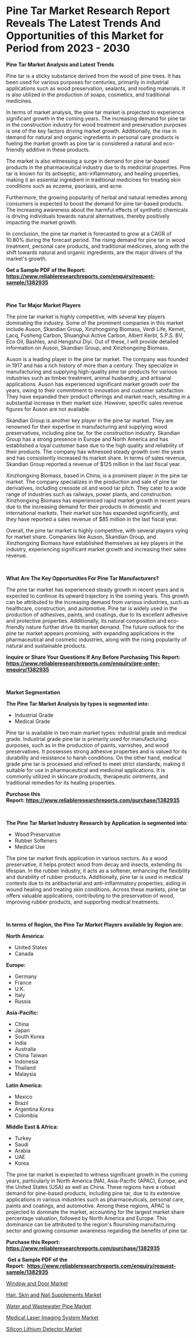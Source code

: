 <p><h1>Pine Tar Market Research Report Reveals The Latest Trends And Opportunities of this Market for Period from 2023 - 2030</h1></p><p><strong>Pine Tar Market Analysis and Latest Trends</strong></p>
<p><p>Pine tar is a sticky substance derived from the wood of pine trees. It has been used for various purposes for centuries, primarily in industrial applications such as wood preservation, sealants, and roofing materials. It is also utilized in the production of soaps, cosmetics, and traditional medicines.</p><p>In terms of market analysis, the pine tar market is projected to experience significant growth in the coming years. The increasing demand for pine tar in the construction industry for wood treatment and preservation purposes is one of the key factors driving market growth. Additionally, the rise in demand for natural and organic ingredients in personal care products is fueling the market growth as pine tar is considered a natural and eco-friendly additive in these products.</p><p>The market is also witnessing a surge in demand for pine tar-based products in the pharmaceutical industry due to its medicinal properties. Pine tar is known for its antiseptic, anti-inflammatory, and healing properties, making it an essential ingredient in traditional medicines for treating skin conditions such as eczema, psoriasis, and acne.</p><p>Furthermore, the growing popularity of herbal and natural remedies among consumers is expected to boost the demand for pine tar-based products. The increasing awareness about the harmful effects of synthetic chemicals is driving individuals towards natural alternatives, thereby positively impacting the market growth.</p><p>In conclusion, the pine tar market is forecasted to grow at a CAGR of 10.80% during the forecast period. The rising demand for pine tar in wood treatment, personal care products, and traditional medicines, along with the shift towards natural and organic ingredients, are the major drivers of the market's growth.</p></p>
<p><strong>Get a Sample PDF of the Report:&nbsp; <a href="https://www.reliableresearchreports.com/enquiry/request-sample/1382935">https://www.reliableresearchreports.com/enquiry/request-sample/1382935</a></strong></p>
<p>&nbsp;</p>
<p><strong>Pine Tar Major Market Players</strong></p>
<p><p>The pine tar market is highly competitive, with several key players dominating the industry. Some of the prominent companies in this market include Auson, Skandian Group, Xinzhongxing Biomass, Verdi Life, Kemet, Lacq, Fusheng Carbon, Shuanghui Active Carbon, Albert Kerbl, S.P.S. BV, Eco Oil, Bashles, and Hengshui Diyi. Out of these, I will provide detailed information on Auson, Skandian Group, and Xinzhongxing Biomass.</p><p>Auson is a leading player in the pine tar market. The company was founded in 1917 and has a rich history of more than a century. They specialize in manufacturing and supplying high-quality pine tar products for various industries such as timber treatment, animal husbandry, and artisanal applications. Auson has experienced significant market growth over the years, owing to their commitment to innovation and customer satisfaction. They have expanded their product offerings and market reach, resulting in a substantial increase in their market size. However, specific sales revenue figures for Auson are not available.</p><p>Skandian Group is another key player in the pine tar market. They are renowned for their expertise in manufacturing and supplying wood preservatives, including pine tar, for the construction industry. Skandian Group has a strong presence in Europe and North America and has established a loyal customer base due to the high quality and reliability of their products. The company has witnessed steady growth over the years and has consistently increased its market share. In terms of sales revenue, Skandian Group reported a revenue of $125 million in the last fiscal year.</p><p>Xinzhongxing Biomass, based in China, is a prominent player in the pine tar market. The company specializes in the production and sale of pine tar derivatives, including creosote oil and wood tar pitch. They cater to a wide range of industries such as railways, power plants, and construction. Xinzhongxing Biomass has experienced rapid market growth in recent years due to the increasing demand for their products in domestic and international markets. Their market size has expanded significantly, and they have reported a sales revenue of $85 million in the last fiscal year.</p><p>Overall, the pine tar market is highly competitive, with several players vying for market share. Companies like Auson, Skandian Group, and Xinzhongxing Biomass have established themselves as key players in the industry, experiencing significant market growth and increasing their sales revenue.</p></p>
<p>&nbsp;</p>
<p><strong>What Are The Key Opportunities For Pine Tar Manufacturers?</strong></p>
<p><p>The pine tar market has experienced steady growth in recent years and is expected to continue its upward trajectory in the coming years. This growth can be attributed to the increasing demand from various industries, such as healthcare, construction, and automotive. Pine tar is widely used in the production of adhesives, paints, and coatings, due to its excellent adhesive and protective properties. Additionally, its natural composition and eco-friendly nature further drive its market demand. The future outlook for the pine tar market appears promising, with expanding applications in the pharmaceutical and cosmetic industries, along with the rising popularity of natural and sustainable products.</p></p>
<p><strong>Inquire or Share Your Questions If Any Before Purchasing This Report: <a href="https://www.reliableresearchreports.com/enquiry/pre-order-enquiry/1382935">https://www.reliableresearchreports.com/enquiry/pre-order-enquiry/1382935</a></strong></p>
<p>&nbsp;</p>
<p><strong>Market Segmentation</strong></p>
<p><strong>The Pine Tar Market Analysis by types is segmented into:</strong></p>
<p><ul><li>Industrial Grade</li><li>Medical Grade</li></ul></p>
<p><p>Pine tar is available in two main market types: industrial grade and medical grade. Industrial grade pine tar is primarily used for manufacturing purposes, such as in the production of paints, varnishes, and wood preservatives. It possesses strong adhesive properties and is valued for its durability and resistance to harsh conditions. On the other hand, medical grade pine tar is processed and refined to meet strict standards, making it suitable for use in pharmaceutical and medicinal applications. It is commonly utilized in skincare products, therapeutic ointments, and traditional remedies for its healing properties.</p></p>
<p><strong>Purchase this Report:&nbsp;<a href="https://www.reliableresearchreports.com/purchase/1382935">https://www.reliableresearchreports.com/purchase/1382935</a></strong></p>
<p>&nbsp;</p>
<p><strong>The Pine Tar Market Industry Research by Application is segmented into:</strong></p>
<p><ul><li>Wood Preservative</li><li>Rubber Softeners</li><li>Medical Use</li></ul></p>
<p><p>The pine tar market finds application in various sectors. As a wood preservative, it helps protect wood from decay and insects, extending its lifespan. In the rubber industry, it acts as a softener, enhancing the flexibility and durability of rubber products. Additionally, pine tar is used in medical contexts due to its antibacterial and anti-inflammatory properties, aiding in wound healing and treating skin conditions. Across these markets, pine tar offers valuable applications, contributing to the preservation of wood, improving rubber products, and supporting medical treatments.</p></p>
<p>&nbsp;</p>
<p><strong>In terms of Region, the Pine Tar Market Players available by Region are:</strong></p>
<p>
    <p> <strong> North America: </strong>
        <ul>
            <li>United States</li>
            <li>Canada</li>
        </ul>
        </p> 
    <p> <strong> Europe: </strong>
        <ul>
            <li>Germany</li>
            <li>France</li>
            <li>U.K.</li>
            <li>Italy</li>
            <li>Russia</li>
        </ul>
        </p> 
    <p> <strong> Asia-Pacific: </strong>
        <ul>
            <li>China</li>
            <li>Japan</li>
            <li>South Korea</li>
            <li>India</li>
            <li>Australia</li>
            <li>China Taiwan</li>
            <li>Indonesia</li>
            <li>Thailand</li>
            <li>Malaysia</li>
        </ul>
        </p> 
    <p> <strong> Latin America: </strong>
        <ul>
            <li>Mexico</li>
            <li>Brazil</li>
            <li>Argentina Korea</li>
            <li>Colombia</li>
        </ul>
        </p> 
    <p> <strong> Middle East & Africa: </strong>
        <ul>
            <li>Turkey</li>
            <li>Saudi</li>
            <li>Arabia</li>
            <li>UAE</li>
            <li>Korea</li>
        </ul>
    </p>
    </p>
<p><p>The pine tar market is expected to witness significant growth in the coming years, particularly in North America (NA), Asia-Pacific (APAC), Europe, and the United States (USA) as well as China. These regions have a robust demand for pine-based products, including pine tar, due to its extensive applications in various industries such as pharmaceuticals, personal care, paints and coatings, and automotive. Among these regions, APAC is projected to dominate the market, accounting for the largest market share percentage valuation, followed by North America and Europe. This dominance can be attributed to the region's flourishing manufacturing sector and growing consumer awareness regarding the benefits of pine tar.</p></p>
<p><strong>Purchase this Report: <a href="https://www.reliableresearchreports.com/purchase/1382935">https://www.reliableresearchreports.com/purchase/1382935</a></strong></p>
<p>&nbsp;<strong>Get a Sample PDF of the Report:&nbsp;&nbsp;<a href="https://www.reliableresearchreports.com/enquiry/request-sample/1382935">https://www.reliableresearchreports.com/enquiry/request-sample/1382935</a></strong></p>
<p><strong></strong></p>
<p><p><a href="https://github.com/sndrkn/Market-Research-Report-List-1/blob/main/window-and-door-market.md">Window and Door Market</a></p><p><a href="https://medium.com/@scottford2001/hair-skin-and-nail-supplements-market-size-reveals-the-best-marketing-channels-in-global-industry-9874f10f9b5b">Hair, Skin and Nail Supplements Market</a></p><p><a href="https://github.com/amae102299/Market-Research-Report-List-1/blob/main/water-and-wastewater-pipe-market.md">Water and Wastewater Pipe Market</a></p><p><a href="https://www.linkedin.com/pulse/medical-laser-imaging-system-market-size-share-amp-trends-analysis-yianc/">Medical Laser Imaging System Market</a></p><p><a href="https://medium.com/@chiragreportprime/silicon-lithium-detector-market-size-cagr-trends-2024-2030-b9f8a1cd611c">Silicon Lithium Detector Market</a></p></p>